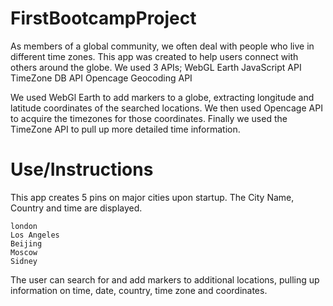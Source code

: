 # FirstBootcampProject

As members of a global community, we often deal with people who live in different time zones. 
This app was created to help users connect with others around the globe.
We used 3 APIs;
  WebGL Earth JavaScript API
  TimeZone DB API
  Opencage Geocoding API

We used WebGl Earth to add markers to a globe, extracting longitude and latitude coordinates of the searched locations.
We then used Opencage API to acquire the timezones for those coordinates.
Finally we used the TimeZone API to pull up more detailed time information.

# Use/Instructions

This app creates 5 pins on major cities upon startup. The City Name, Country and time are displayed.

    london
    Los Angeles
    Beijing
    Moscow 
    Sidney
    
The user can search for and add markers to additional locations, pulling up information on time, date, country, time zone and coordinates. 
